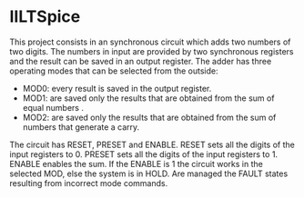 # IILTSpice
This project consists in an synchronous circuit which adds two numbers of two digits. 
The numbers in input are provided by two synchronous registers and the result can be saved in an output register.
The adder has three operating modes that can be selected from the outside:
+ MOD0: every result is saved in the output register.
+ MOD1: are saved only the results that are obtained from the sum of equal numbers .
+ MOD2: are saved only the results that are obtained from the sum of numbers that generate a carry.

The circuit has RESET, PRESET and ENABLE.
RESET sets all the digits of the input registers to 0.
PRESET sets all the digits of the input registers to 1.
ENABLE enables the sum. If the ENABLE is 1 the circuit works in the selected MOD, else the system is in HOLD.
Are managed the FAULT states resulting from incorrect mode commands.
